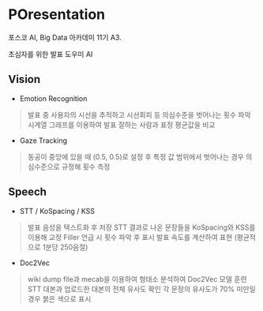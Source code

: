 # POresentation
포스코 AI, Big Data 아카데미 11기 A3. 

초심자를 위한 발표 도우미 AI 

## Vision
+ Emotion Recognition
> 발표 중 사용자의 시선을 추적하고 시선회피 등 의심수준을 벗어나는 횟수 파악
> 시계열 그래프를 이용하여 발표 잘하는 사람과 표정 평균값을 비교

+ Gaze Tracking
> 동공이 중앙에 있을 때 (0.5, 0.5)로 설정 후 특정 값 범위에서 벗어나는 경우 의심수준으로 규정해 횟수 측정

## Speech
+ STT / KoSpacing / KSS
> 발표 음성을 텍스트화 후 저장
> STT 결과로 나온 문장들을 KoSpacing와 KSS를 이용해 교정
> Filler 언급 시 횟수 파악 후 표시
> 발표 속도를 계산하여 표현 (평균적으로 1분당 250음절)

+ Doc2Vec
> wiki dump file과 mecab을 이용하여 형태소 분석하여 Doc2Vec 모델 훈련
> STT 대본과 업로드한 대본의 전체 유사도 확인
> 각 문장의 유사도가 70% 미만일 경우 붉은 색으로 표시
